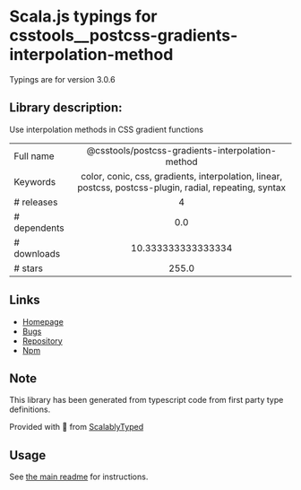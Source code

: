 
# Scala.js typings for csstools__postcss-gradients-interpolation-method

Typings are for version 3.0.6

## Library description:
Use interpolation methods in CSS gradient functions

|                    |                 |
| ------------------ | :-------------: |
| Full name          | @csstools/postcss-gradients-interpolation-method |
| Keywords           | color, conic, css, gradients, interpolation, linear, postcss, postcss-plugin, radial, repeating, syntax |
| # releases         | 4 |
| # dependents       | 0.0 |
| # downloads        | 10.333333333333334 |
| # stars            | 255.0 |

## Links
- [Homepage](https://github.com/csstools/postcss-plugins/tree/main/plugins/postcss-gradients-interpolation-method#readme)
- [Bugs](https://github.com/csstools/postcss-plugins/issues)
- [Repository](https://github.com/csstools/postcss-plugins)
- [Npm](https://www.npmjs.com/package/%40csstools%2Fpostcss-gradients-interpolation-method)
    


## Note
This library has been generated from typescript code from first party type definitions.

Provided with :purple_heart: from [ScalablyTyped](https://github.com/oyvindberg/ScalablyTyped)

## Usage
See [the main readme](../../readme.md) for instructions.


